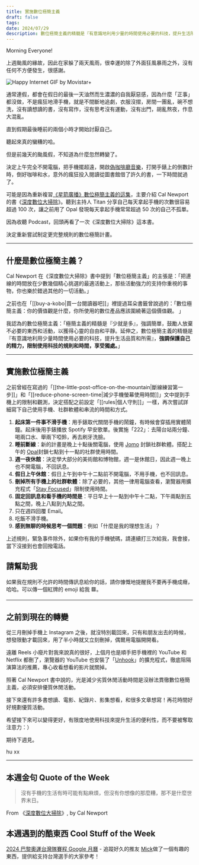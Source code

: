 ```yaml
---
title: 實施數位極簡主義
draft: false
tags: 
date: 2024/07/29
description: 數位極簡主義的精髓是『有意識地利用少量的時間使用必要的科技，提升生活所需』，強調保護自己的精力，限制使用科技的規則和時間，享受獨處。
---
```

Morning Everyone!

上週颱風的緣故，因此在家躲了兩天風雨，很幸運的除了外面狂風暴雨之外，沒有任何不方便發生，很感謝。

![Happy Internet GIF by Movistar+](https://media0.giphy.com/media/v1.Y2lkPTc5MGI3NjExeTJuc2ZpZjkyZzh1dGJ4dzUzbDRndDl5cjZweDgyM2FkMG9pdTk2ZiZlcD12MV9pbnRlcm5hbF9naWZfYnlfaWQmY3Q9Zw/6grUrzlqvKXr6mlPru/giphy.gif)

通常連假，都會在假日的最後一天油然而生濃濃的自我厭惡感，因為什麼「正事」都沒做，不是瘋狂地滑手機，就是不間斷地追劇，衣服沒摺，房間一團亂，碗不想洗，沒有讀想讀的書，沒有寫作，沒有思考沒有運動，沒有出門，胡亂熬夜，作息大混亂。

直到假期最後睡前的兩個小時才開始討厭自己。

聽起來真的蠻糟的哈。

但是前幾天的颱風假，不知道為什麼忽然轉變了。

決定上午完全不開電腦，把手機擺超遠，開啟[​偽咖啡廳音樂​](https://open.spotify.com/intl-ja/album/1nMHkGDJwTvoW3LTTdUVwA?si=VmXaWxIPQW6YoflttZGfAg)，打開手錶上的倒數計時，倒好咖啡和水，意外的瘋狂投入閱讀從圖書館借了許久的書，一下時間就過了。

可能是因為重新複習[​《星箭廣播》數位極簡主義的這集​](https://open.spotify.com/episode/0wyoTTORJQd4ys7k3dku3G?si=da4c80964dca468e)，主要介紹 Cal Newport 的書《[​深度數位大掃除​](https://r10.to/hNdWzE)》。聽到主持人 Titan 分享自己每天拿起手機的次數很容易超過 100 次，讓之前用了 Opal 發現每天拿起手機常常超過 50 次的自己不孤單。

因為收聽 Podcast，回頭再看了一次《深度數位大掃除》這本書。

決定重新嘗試制定更完整規則的數位極簡計畫。

---

## 什麼是數位極簡主義？

Cal Newport 在《​深度數位大掃除​》書中提到「數位極簡主義」的主張是：「把連線的時間放在少數幾個精心挑選的最適活動上，那些活動強力的支持你重視的事物，你也樂於錯過其他的一切活動。」

之前也在「[[buy-a-kobo|買一台閱讀器吧​]]」裡提過耳朵書籤曾說過的：「數位極簡主義：你的價值觀是什麼，你所使用的數位產品應該圍繞著這個價值觀。 」

我認為的數位極簡主義：「極簡主義的精髓是『少就是多』，強調簡單，鼓勵人放棄不必要的東西和活動，以獲得心靈的自由和平靜。延伸之，數位極簡主義的精髓是『有意識地利用少量時間使用必要的科技，提升生活品質和所需』，**強調保護自己的精力，限制使用科技的規則和時間，享受獨處。**」

---

## 實施數位極簡主義

之前曾經在寫過的「[[the-little-post-office-on-the-mountain|斷線練習第一步]]」和「[[reduce-phone-screen-time|​減少手機螢幕使用時間]]」文中提到手機上的限制和觀測，決定搭配之前設定「[[rules|​個人守則]]」一樣，再次嘗試詳細寫下自己使用手機、社群軟體和串流的時間和方式。

1. **起床第一件事不滑手機**：用手錶取代關閉手機的鬧鐘，有時候會穿插用實體鬧鐘。起床後用手錶播放 Spotify 早安歌單。後實施「222」：去陽台站兩分鐘、喝兩口水、舉兩下啞鈴，再去刷牙洗臉。
2. **睡前斷線**：新的計畫是晚上十點後關電腦，使用 [​Jomo​](https://jomo.so/) 封鎖社群軟體。搭配上午的 [​Opal​](https://www.opal.so/) 封鎖七點到十一點的社群使用時間。
3. **週一夜休館**：決定學大部分的美術館和博物館，週一是休館日，因此週一晚上也不開電腦，不回訊息。
4. **假日上午休館**：假日上午到中午十二點前不開電腦，不用手機，也不回訊息。
5. **刪掉所有手機上的社群軟體**：除了必要的，其他一律用電腦查看，瀏覽器用擴充程式「[​Stay Focused​](https://chromewebstore.google.com/detail/stay-focused/nnlgodiccogbpcfnhmclaicljjgfmekd?hl=en)」限制使用時間。
6. **固定回訊息和看手機的時間是**：平日早上十一點到中午十二點，下午兩點到五點之間，晚上八點到九點之間。
7. 只在週四回覆 Email。
8. 吃飯不滑手機。
9. **感到無聊的時候思考一個問題**：例如「什麼是我的理想生活」？

上述規則，緊急事件除外，如果你有我的手機號碼，請連續打三次給我，我會接，當下沒接到也會回撥電話。
## 請幫助我

如果我在規則不允許的時間傳訊息給你的話，請你慷慨地提醒我不要再手機成癮，哈哈。可以傳一個紅牌的 emoji 給我 🟥。

---

## 之前到現在的轉變

從三月刪掉手機上 Instagram 之後，就沒特別載回來，只有和朋友出去的時候，想發限動才載回來，用了半小時就又立刻刪掉，偶爾用電腦開開看。

遠離 Reels 小廢片對我來說真的很好，上個月也是順手把手機裡的 YouTube 和 Netflix 都刪了，瀏覽器的 YouTube 也安裝了「[​Unhook​](https://chromewebstore.google.com/detail/khncfooichmfjbepaaaebmommgaepoid)」的擴充程式，徹底阻隔演算法的推薦，專心收看想看的影片就關掉。

照著 Cal Newport 書中說的，光是減少劣質休閒活動時間是沒辦法貫徹數位極簡主義，必須安排優質休閒活動。

接下來還有許多書想讀、電影、紀錄片、影集想看，和很多文章想寫！再花時間好好規劃優質活動。

希望接下來可以變得更好，有限度地使用科技來提升生活的便利性，而不要被奪取注意力：）

期待下週見。

hu xx

---

## **本週金句 Quote of the Week**

> 沒有手機的生活有時可能有點麻煩，但沒有你想像的那麼糟，那不是什麼世界末日。

From 《[​深度數位大掃除​](https://r10.to/hNdWzE)》, by Cal Newport

## 本週遇到的酷東西 Cool Stuff of the Week

[​2024 巴黎奧運台灣隊賽程 Google 月曆​](https://blog.mickzh.com/blog/2024-olympics-taiwan-calendar/) - 追蹤好久的推友 [​Mick​](https://x.com/mick_taiwan) 做了一個有趣的東西，提供給支持台灣選手的大家參考！
